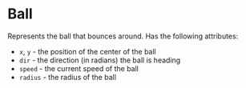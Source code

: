 # Ball

Represents the ball that bounces around.  Has the following attributes:

  * `x`, `y` - the position of the center of the ball
  * `dir` - the direction (in radians) the ball is heading
  * `speed` - the current speed of the ball
  * `radius` - the radius of the ball
